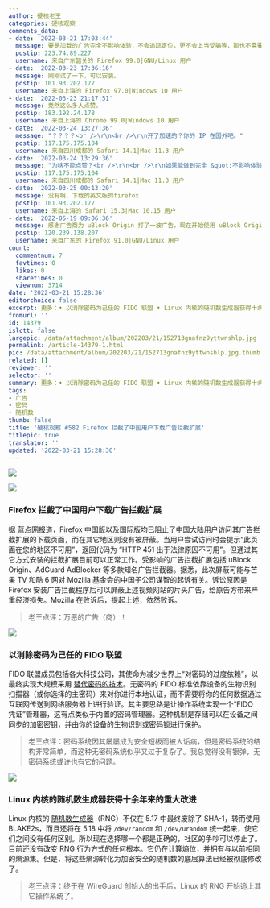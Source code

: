 ```yaml
---
author: 硬核老王
categories: 硬核观察
comments_data:
- date: '2022-03-21 17:03:44'
  message: 要是加载的广告完全不影响体验，不会追踪定位，更不会上当受骗等，那也不需要过滤广告的东西啊。还是把资本家烧了吧，资本家对世界没有任何好处。
  postip: 223.74.89.227
  username: 来自广东韶关的 Firefox 99.0|GNU/Linux 用户
- date: '2022-03-23 17:36:16'
  message: 刚刚试了一下，可以安装。
  postip: 101.93.202.177
  username: 来自上海的 Firefox 97.0|Windows 10 用户
- date: '2022-03-23 21:17:51'
  message: 竟然这么多人点赞。
  postip: 183.192.24.178
  username: 来自上海的 Chrome 99.0|Windows 10 用户
- date: '2022-03-24 13:27:36'
  message: "？？？？<br />\r\n<br />\r\n开了加速的？你的 IP 在国外吧。"
  postip: 117.175.175.104
  username: 来自四川成都的 Safari 14.1|Mac 11.3 用户
- date: '2022-03-24 13:29:36'
  message: "为啥不能点赞？<br />\r\n<br />\r\n如果能做到完全 &quot;不影响体验，不会追踪定位，更不会上当受骗&quot; 等，回归广告的本制——广而告之，向社会广大公众告知某件事物。至少对我来说是完全可以接受的。"
  postip: 117.175.175.104
  username: 来自四川成都的 Safari 14.1|Mac 11.3 用户
- date: '2022-03-25 00:13:20'
  message: 没有啊，下载的英文版的firefox
  postip: 101.93.202.177
  username: 来自上海的 Safari 15.3|Mac 10.15 用户
- date: '2022-05-19 09:06:36'
  message: 感谢广告商为 uBlock Origin 打了一波广告，现在开始使用 uBlock Origin 了。
  postip: 120.239.138.207
  username: 来自广东的 Firefox 91.0|GNU/Linux 用户
count:
  commentnum: 7
  favtimes: 0
  likes: 0
  sharetimes: 0
  viewnum: 3714
date: '2022-03-21 15:28:36'
editorchoice: false
excerpt: 更多：• 以消除密码为己任的 FIDO 联盟 • Linux 内核的随机数生成器获得十余年来的重大改进
fromurl: ''
id: 14379
islctt: false
largepic: /data/attachment/album/202203/21/152713gnafnz9yttwnshlp.jpg
permalink: /article-14379-1.html
pic: /data/attachment/album/202203/21/152713gnafnz9yttwnshlp.jpg.thumb.jpg
related: []
reviewer: ''
selector: ''
summary: 更多：• 以消除密码为己任的 FIDO 联盟 • Linux 内核的随机数生成器获得十余年来的重大改进
tags:
- 广告
- 密码
- 随机数
thumb: false
title: '硬核观察 #582 Firefox 拦截了中国用户下载广告拦截扩展'
titlepic: true
translator: ''
updated: '2022-03-21 15:28:36'
---
```


![](/data/attachment/album/202203/21/152713gnafnz9yttwnshlp.jpg)


![](/data/attachment/album/202203/21/152727olosq86z5ffo32s2.jpg)


### Firefox 拦截了中国用户下载广告拦截扩展


据 [蓝点网报道](https://www.landian.vip/archives/93097.html)，Firefox 中国版以及国际版均已阻止了中国大陆用户访问其广告拦截扩展的下载页面，而在其它地区则没有被屏蔽。当用户尝试访问时会提示“此页面在您的地区不可用”，返回代码为 “HTTP 451 出于法律原因不可用”。但通过其它方式安装的拦截扩展目前可以正常工作。受影响的广告拦截扩展包括 uBlock Origin、AdGuard AdBlocker 等多款知名广告拦截器。据悉，此次屏蔽可能与芒果 TV 和酷 6 网对 Mozilla 基金会的中国子公司谋智的起诉有关。诉讼原因是 Firefox 安装广告拦截程序后可以屏蔽上述视频网站的片头广告，给原告方带来严重经济损失。Mozilla 在败诉后，提起上述，依然败诉。



> 
> 老王点评：万恶的广告（商）！
> 
> 
> 


![](/data/attachment/album/202203/21/152801n00w6c3pcngww66a.jpg)


### 以消除密码为己任的 FIDO 联盟


FIDO 联盟成员包括各大科技公司，其使命为减少世界上“对密码的过度依赖”，以最终实现大规模采用 [替代密码的技术](https://arstechnica.com/information-technology/2022/03/a-big-bet-to-kill-the-password-for-good/)。无密码的 FIDO 标准依靠设备的生物识别扫描器（或你选择的主密码）来对你进行本地认证，而不需要将你的任何数据通过互联网传送到网络服务器上进行验证。其主要思路是让操作系统实现一个“FIDO 凭证”管理器，这有点类似于内置的密码管理器。这种机制是存储可以在设备之间同步的加密密钥，并由你的设备的生物识别或密码锁进行保护。



> 
> 老王点评：密码系统因其屡屡成为安全短板而被人诟病，但是密码系统的结构非常简单，而这种无密码系统似乎又过于复杂了。我总觉得没有银弹，无密码系统或许也有它的问题。
> 
> 
> 


![](/data/attachment/album/202203/21/152812hyjchhr0sry0n2h8.jpg)


### Linux 内核的随机数生成器获得十余年来的重大改进


Linux 内核的 [随机数生成器](https://www.phoronix.com/scan.php?page=news_item&px=Linux-5.18-RNG)（RNG）不仅在 5.17 中最终废除了 SHA-1，转而使用 BLAKE2s，而且还将在 5.18 中将 `/dev/random` 和 `/dev/urandom` 统一起来，使它们之间没有任何区别。所以现在选择哪一个都是正确的，社区的争吵可以停止了。目前还没有改变 RNG 行为方式的任何根本。它仍在计算熵位，并拥有与以前相同的熵源集。但是，将这些熵源转化为加密安全的随机数的底层算法已经被彻底修改了。



> 
> 老王点评：终于在 WireGuard 创始人的出手后，Linux 的 RNG 开始追上其它操作系统了。
> 
> 
>